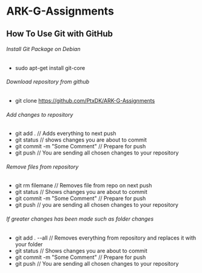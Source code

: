 # ARK-G-Assignments

## How To Use Git with GitHub

###### Install Git Package on Debian
* sudo apt-get install git-core

###### Download repository from github
* git clone https://github.com/PtxDK/ARK-G-Assignments


###### Add changes to repository
* git add .           // Adds everything to next push
* git status            // shows changes you are about to commit
* git commit -m "Some Comment"  // Prepare for push</li>
* git push            // You are sending all chosen changes to your repository


###### Remove files from repository
* git rm filemane         // Removes file from repo on next push
* git status            // Shows changes you are about to commit
* git commit -m "Some Comment"  // Prepare for push
* git push            // you are sending all chosen changes to your repository


###### If greater changes has been made such as folder changes
* git add . --all         // Removes everything from repository and replaces it with your folder
* git status            // Shows changes you are about to commit
* git commit -m "Some Comment"  // Prepare for push
* git push            // You are sending all chosen changes to your repository
